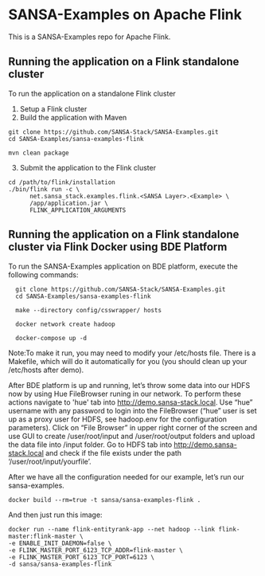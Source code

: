 # SANSA-Examples on Apache Flink
This is a SANSA-Examples repo for Apache Flink.

## Running the application on a Flink standalone cluster

To run the application on a standalone Flink cluster

1. Setup a Flink cluster
2. Build the application with Maven

  ```
  git clone https://github.com/SANSA-Stack/SANSA-Examples.git
  cd SANSA-Examples/sansa-examples-flink

  mvn clean package

  ```

3. Submit the application to the Flink cluster

  ```
cd /path/to/flink/installation
./bin/flink run -c \
		net.sansa_stack.examples.flink.<SANSA Layer>.<Example> \
 		/app/application.jar \
		FLINK_APPLICATION_ARGUMENTS  
  ```

## Running the application on a Flink standalone cluster via Flink Docker using BDE Platform

To run the SANSA-Examples application on BDE platform, execute the following commands:

```
  git clone https://github.com/SANSA-Stack/SANSA-Examples.git
  cd SANSA-Examples/sansa-examples-flink

  make --directory config/csswrapper/ hosts

  docker network create hadoop

  docker-compose up -d
```
Note:To make it run, you may need to modify your /etc/hosts file. There is a Makefile, which will do it automatically for you (you should clean up your /etc/hosts after demo).

After BDE platform is up and running, let’s throw some data into our HDFS now by using Hue FileBrowser runing in our network. To perform these actions navigate to 'hue' tab into http://demo.sansa-stack.local. Use “hue” username with any password to login into the FileBrowser (“hue” user is set up as a proxy user for HDFS, see hadoop.env for the configuration parameters). Click on “File Browser” in upper right corner of the screen and use GUI to create /user/root/input and /user/root/output folders and upload the data file into /input folder.
Go to HDFS tab into http://demo.sansa-stack.local and check if the file exists under the path ‘/user/root/input/yourfile’.

After we have all the configuration needed for our example, let’s run our sansa-examples.

```
docker build --rm=true -t sansa/sansa-examples-flink .
```
And then just run this image:
```
docker run --name flink-entityrank-app --net hadoop --link flink-master:flink-master \
-e ENABLE_INIT_DAEMON=false \
-e FLINK_MASTER_PORT_6123_TCP_ADDR=flink-master \
-e FLINK_MASTER_PORT_6123_TCP_PORT=6123 \
-d sansa/sansa-examples-flink
```

